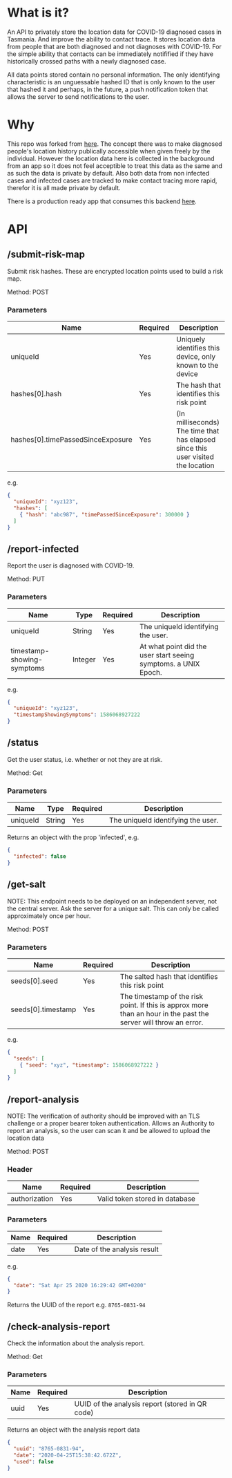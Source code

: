 # What is it?
An API to privately store the location data for COVID-19 diagnosed cases in Tasmania. And improve the ability to contact trace. It stores location data from people that are both diagnosed and not diagnoses with COVID-19. For the simple ability that contacts can be immediately notifified if they have historically crossed paths with a newly diagnosed case.

All data points stored contain no personal information. The only identifying characteristic is an unguessable hashed ID that is only known to the user that hashed it and perhaps, in the future, a push notification token that allows the server to send notifications to the user.

# Why
This repo was forked from [here](https://github.com/AlastairTaft/track-covid-19-spread). The concept there was to make diagnosed people's location history publically accessible when given freely by the individual. However the location data here is collected in the background from an app so it does not feel acceptible to treat this data as the same and as such the data is private by default. Also both data from non infected cases and infected cases are tracked to make contact tracing more rapid, therefor it is all made private by default.

There is a production ready app that consumes this backend [here](https://github.com/AlastairTaft/TasTraceTogether).

# API 

## /submit-risk-map

Submit risk hashes. These are encrypted location points used to build a risk map.

Method: POST

### Parameters
| Name                              | Required | Description |
| --------------------------------- | -------- | ----------- |
| uniqueId                          | Yes      | Uniquely identifies this device, only known to the device |
| hashes[0].hash                    | Yes      | The hash that identifies this risk point |
| hashes[0].timePassedSinceExposure | Yes      | (In milliseconds) The time that has elapsed since this user visited the location | 

e.g.
```json
{
  "uniqueId": "xyz123",
  "hashes": [
    { "hash": "abc987", "timePassedSinceExposure": 300000 }
  ]
}
```

## /report-infected

Report the user is diagnosed with COVID-19.

Method: PUT

### Parameters
| Name                       | Type    | Required | Description |
| -------------------------- | ------- | -------- | ----------- |
| uniqueId                  | String  | Yes      | The uniqueId identifying the user. |
| timestamp-showing-symptoms | Integer | Yes      | At what point did the user start seeing symptoms. a UNIX Epoch. |

e.g.

```json
{
  "uniqueId": "xyz123",
  "timestampShowingSymptoms": 1586068927222
}
```

## /status

Get the user status, i.e. whether or not they are at risk.

Method: Get

### Parameters
| Name     | Type    | Required | Description |
| -------- | ------- | -------- | ----------- |
| uniqueId | String  | Yes      | The uniqueId identifying the user. |

Returns an object with the prop 'infected', e.g.

```json
{
  "infected": false
}
```

## /get-salt

NOTE: This endpoint needs to be deployed on an independent server, not the central server.
Ask the server for a unique salt. This can only be called approximately once per hour.

Method: POST


### Parameters
| Name               | Required | Description |
| ------------------ | -------- | ----------- |
| seeds[0].seed      | Yes      | The salted hash that identifies this risk point |
| seeds[0].timestamp | Yes      | The timestamp of the risk point. If this is approx more than an hour in the past the server will throw an error. | 

e.g.
```json
{
  "seeds": [
    { "seed": "xyz", "timestamp": 1586068927222 }
  ]
}
```

## /report-analysis

NOTE: The verification of authority should be improved with an TLS challenge or a proper bearer token authentication.
Allows an Authority to report an analysis, so the user can scan it and be allowed to upload the location data

Method: POST

### Header
| Name          | Required | Description |
| --------------| -------- | ----------- |
| authorization | Yes      | Valid token stored in database |

### Parameters
| Name | Required | Description |
| -----| -------- | ----------- |
| date | Yes      | Date of the analysis result |

e.g.
```json
{
  "date": "Sat Apr 25 2020 16:29:42 GMT+0200"
}
```

Returns the UUID of the report
e.g. `8765-0831-94`


## /check-analysis-report

Check the information about the analysis report.

Method: Get

### Parameters
| Name | Required | Description |
| -----| -------- | ----------- |
| uuid | Yes      | UUID of the analysis report (stored in QR code) |

Returns an object with the analysis report data

```json
{
  "uuid": "8765-0831-94",
  "date": "2020-04-25T15:38:42.672Z",
  "used": false
}
```

